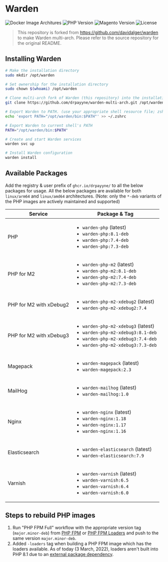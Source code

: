 # Warden

![Docker Image Architures](https://img.shields.io/badge/architecture-arm64%20%7C%20amd64-success)
![PHP Version](https://img.shields.io/badge/php-7.3%20|%207.4%20|%208.1-blue)
![Magento Version](https://img.shields.io/badge/magento-2.4-orange)
![License](https://img.shields.io/github/license/drpayyne/docker-php)

> This repository is forked from https://github.com/davidalger/warden to make Warden multi-arch. Please refer to the source repository for the original README.

## Installing Warden

```bash
# Make the installation directory
sudo mkdir /opt/warden

# Set ownership for the installation directory
sudo chown $(whoami) /opt/warden

# Clone multi-arch fork of Warden (this repository) into the installation directory
git clone https://github.com/drpayyne/warden-multi-arch.git /opt/warden

# Export Warden to PATH. (use your appropriate shell resource file; zshrc here.)
echo 'export PATH="/opt/warden/bin:$PATH"' >> ~/.zshrc

# Export Warden to current shell's PATH
PATH="/opt/warden/bin:$PATH"

# Create and start Warden services
warden svc up

# Install Warden configuration
warden install
```

## Available Packages

Add the registry & user prefix of `ghcr.io/drpayyne/` to all the below packages for usage. All the below packages are available for both `linux/arm64` and `linux/amd64` architectures. (Note: only the `*-deb` variants of the PHP images are actively maintained and supported)

| Service | Package & Tag |
|---|---|
| PHP | <ul><li>`warden-php` (latest)</li><li>`warden-php:8.1-deb`</li><li>`warden-php:7.4-deb`</li><li>`warden-php:7.3-deb`</li></ul> |
| PHP for M2 | <ul><li>`warden-php-m2` (latest)</li><li>`warden-php-m2:8.1-deb`</li><li>`warden-php-m2:7.4-deb`</li><li>`warden-php-m2:7.3-deb`</li></ul> |
| PHP for M2 with xDebug2 | <ul><li>`warden-php-m2-xdebug2` (latest)</li><li>`warden-php-m2-xdebug2:7.4`</li></ul> |
| PHP for M2 with xDebug3 | <ul><li>`warden-php-m2-xdebug3` (latest)</li><li>`warden-php-m2-xdebug3:8.1-deb`</li><li>`warden-php-m2-xdebug3:7.4-deb`</li><li>`warden-php-m2-xdebug3:7.3-deb`</li></ul> |
| Magepack | <ul><li>`warden-magepack` (latest)</li><li>`warden-magepack:2.3`</li></ul> |
| MailHog | <ul><li>`warden-mailhog` (latest)</li><li>`warden-mailhog:1.0`</li></ul> |
| Nginx | <ul><li>`warden-nginx` (latest)</li><li>`warden-nginx:1.18`</li><li>`warden-nginx:1.17`</li><li>`warden-nginx:1.16`</li></ul> |
| Elasticsearch | <ul><li>`warden-elasticsearch` (latest)</li><li>`warden-elasticsearch:7.9`</li></ul> |
| Varnish | <ul><li>`warden-varnish` (latest)</li><li>`warden-varnish:6.5`</li><li>`warden-varnish:6.4`</li><li>`warden-varnish:6.0`</li></ul> |

## Steps to rebuild PHP images

1. Run "PHP FPM Full" workflow with the appropriate version tag (`major.minor-deb`) from [PHP FPM](https://github.com/users/drpayyne/packages/container/package/php-fpm) or [PHP FPM Loaders](https://github.com/users/drpayyne/packages/container/package/php-fpm-loaders) and push to the same version `major.minor-deb`.
2. Added `-loaders` tag when building a PHP FPM image which has the loaders available. As of today (3 March, 2022), loaders aren't built into PHP 8.1 due to an [external package dependency](https://github.com/mlocati/docker-php-extension-installer#supported-php-extensions).
